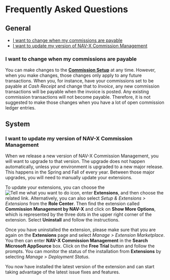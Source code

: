 # Frequently Asked Questions

## General

- [I want to change when my commissions are payable](faq-index.md#i-want-to-change-when-my-commissions-are-payable)
- [I want to update my version of NAV-X Commission Management](faq-index.md#i-want-to-update-my-version-of-nav-x-commission-management)

### I want to change when my commissions are payable

You can make changes to the **[Commission Setup](commission-setup.md)** at any time. However, when you make changes, those changes only apply to any future transactions. When you, for instance, have your commissions set to be payable at *Cash Receipt* and change that to *Invoice*, any new commission transactions will be payable when the invoice is posted. Any existing commission transactions will not become payable. Therefore, it is not suggested to make those changes when you have a lot of open commission ledger entries.

## System

### I want to update my version of NAV-X Commission Management

When we release a new version of NAV-X Commission Management, you will want to upgrade to that version. The upgrade does not happen automatically, unless your environment is upgraded to a new major release. This happens in the Spring and Fall of every year. Between those major upgrades, you will need to manually update your extensions.

To update your extensions, you can choose the ![Tell me what you want to do](/images/magnifying-glass.gif) icon, enter **Extensions**, and then choose the related link. Alternatively, you can also select *Setup & Extensions > Extensions* from the **Role Center**. Then find the extension called **Commission Management by NAV-X** and click on **Show More Options**, which is represented by the three dots in the upper right corner of the extension. Select **Uninstall** and follow the instructions.

Once you have uninstalled the extension, please make sure that you are again on the **Extensions** page and select *Manage > Extension Marketplace*. You then can enter **NAV-X Commission Management** in the **Search Microsoft AppSource** box. Click on the **Free Trial** button and follow the prompts. You can monitor the status of the installation from **Extensions** by selecting *Manage > Deployment Status*.

You now have installed the latest version of the extension and can start taking advantage of the latest issue fixes and features.
